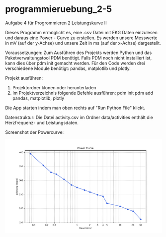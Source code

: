 # programmieruebung_2-5
Aufgabe 4 für Progrommieren 2
Leistungskurve II 

Dieses Programm ermöglicht es, eine .csv Datei mit EKG Daten einzulesen und daraus eine Power - Curve zu erstellen. Es werden unsere Messwerte in mV (auf der y-Achse) und unsere Zeit in ms (auf der x-Achse) dargestellt. 

Voraussetzungen:
Zum Ausführen des Projekts werden Python und das Paketverwaltungstool PDM benötigt. Falls PDM noch nicht installiert ist, kann dies über pdm init gemacht werden. 
Für den Code werden drei verschiedene Module benötigt: pandas, matplotlib und plotly. 

Projekt ausführen:
1. Projektordner klonen oder herunterladen 
2. Im Projektverzeichnis folgende Befehle ausführen:
pdm init 
pdm add pandas, matplotlib, plotly

Die App starten indem man oben rechts auf "Run Python File" klickt.

Datenstruktur:
Die Datei activity.csv im Ordner data/activities enthält die Herzfrequenz- und Leistungsdaten.

Screenshot der Powercurve:

![Figure_1](Figure_1.png)
